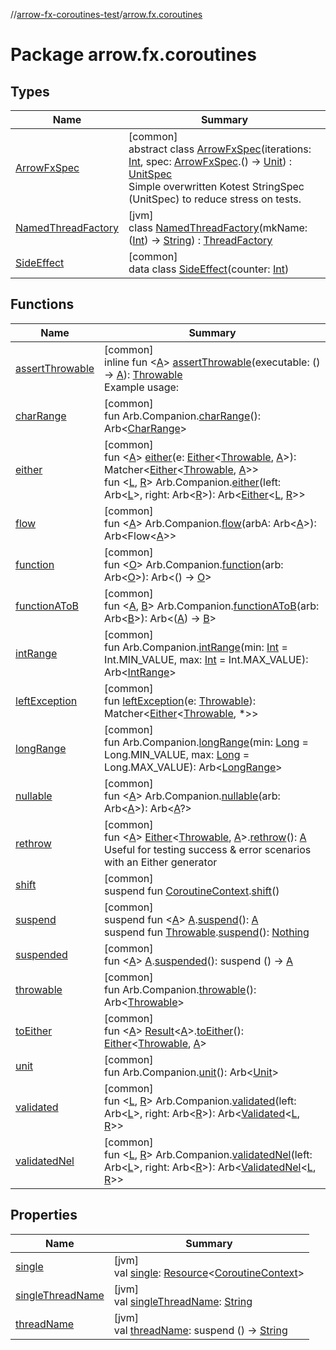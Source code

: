 //[arrow-fx-coroutines-test](../../index.md)/[arrow.fx.coroutines](index.md)

# Package arrow.fx.coroutines

## Types

| Name | Summary |
|---|---|
| [ArrowFxSpec](-arrow-fx-spec/index.md) | [common]<br>abstract class [ArrowFxSpec](-arrow-fx-spec/index.md)(iterations: [Int](https://kotlinlang.org/api/latest/jvm/stdlib/kotlin/-int/index.html), spec: [ArrowFxSpec](-arrow-fx-spec/index.md).() -&gt; [Unit](https://kotlinlang.org/api/latest/jvm/stdlib/kotlin/-unit/index.html)) : [UnitSpec](../../../arrow-core-test/arrow-core-test/arrow.core.test/-unit-spec/index.md)<br>Simple overwritten Kotest StringSpec (UnitSpec) to reduce stress on tests. |
| [NamedThreadFactory](-named-thread-factory/index.md) | [jvm]<br>class [NamedThreadFactory](-named-thread-factory/index.md)(mkName: ([Int](https://kotlinlang.org/api/latest/jvm/stdlib/kotlin/-int/index.html)) -&gt; [String](https://kotlinlang.org/api/latest/jvm/stdlib/kotlin/-string/index.html)) : [ThreadFactory](https://docs.oracle.com/javase/8/docs/api/java/util/concurrent/ThreadFactory.html) |
| [SideEffect](-side-effect/index.md) | [common]<br>data class [SideEffect](-side-effect/index.md)(counter: [Int](https://kotlinlang.org/api/latest/jvm/stdlib/kotlin/-int/index.html)) |

## Functions

| Name | Summary |
|---|---|
| [assertThrowable](assert-throwable.md) | [common]<br>inline fun &lt;[A](assert-throwable.md)&gt; [assertThrowable](assert-throwable.md)(executable: () -&gt; [A](assert-throwable.md)): [Throwable](https://kotlinlang.org/api/latest/jvm/stdlib/kotlin/-throwable/index.html)<br>Example usage: |
| [charRange](char-range.md) | [common]<br>fun Arb.Companion.[charRange](char-range.md)(): Arb&lt;[CharRange](https://kotlinlang.org/api/latest/jvm/stdlib/kotlin.ranges/-char-range/index.html)&gt; |
| [either](either.md) | [common]<br>fun &lt;[A](either.md)&gt; [either](either.md)(e: [Either](../../../arrow-core/arrow-core/arrow.core/-either/index.md)&lt;[Throwable](https://kotlinlang.org/api/latest/jvm/stdlib/kotlin/-throwable/index.html), [A](either.md)&gt;): Matcher&lt;[Either](../../../arrow-core/arrow-core/arrow.core/-either/index.md)&lt;[Throwable](https://kotlinlang.org/api/latest/jvm/stdlib/kotlin/-throwable/index.html), [A](either.md)&gt;&gt;<br>fun &lt;[L](either.md), [R](either.md)&gt; Arb.Companion.[either](either.md)(left: Arb&lt;[L](either.md)&gt;, right: Arb&lt;[R](either.md)&gt;): Arb&lt;[Either](../../../arrow-core/arrow-core/arrow.core/-either/index.md)&lt;[L](either.md), [R](either.md)&gt;&gt; |
| [flow](flow.md) | [common]<br>fun &lt;[A](flow.md)&gt; Arb.Companion.[flow](flow.md)(arbA: Arb&lt;[A](flow.md)&gt;): Arb&lt;Flow&lt;[A](flow.md)&gt;&gt; |
| [function](function.md) | [common]<br>fun &lt;[O](function.md)&gt; Arb.Companion.[function](function.md)(arb: Arb&lt;[O](function.md)&gt;): Arb&lt;() -&gt; [O](function.md)&gt; |
| [functionAToB](function-a-to-b.md) | [common]<br>fun &lt;[A](function-a-to-b.md), [B](function-a-to-b.md)&gt; Arb.Companion.[functionAToB](function-a-to-b.md)(arb: Arb&lt;[B](function-a-to-b.md)&gt;): Arb&lt;([A](function-a-to-b.md)) -&gt; [B](function-a-to-b.md)&gt; |
| [intRange](int-range.md) | [common]<br>fun Arb.Companion.[intRange](int-range.md)(min: [Int](https://kotlinlang.org/api/latest/jvm/stdlib/kotlin/-int/index.html) = Int.MIN_VALUE, max: [Int](https://kotlinlang.org/api/latest/jvm/stdlib/kotlin/-int/index.html) = Int.MAX_VALUE): Arb&lt;[IntRange](https://kotlinlang.org/api/latest/jvm/stdlib/kotlin.ranges/-int-range/index.html)&gt; |
| [leftException](left-exception.md) | [common]<br>fun [leftException](left-exception.md)(e: [Throwable](https://kotlinlang.org/api/latest/jvm/stdlib/kotlin/-throwable/index.html)): Matcher&lt;[Either](../../../arrow-core/arrow-core/arrow.core/-either/index.md)&lt;[Throwable](https://kotlinlang.org/api/latest/jvm/stdlib/kotlin/-throwable/index.html), *&gt;&gt; |
| [longRange](long-range.md) | [common]<br>fun Arb.Companion.[longRange](long-range.md)(min: [Long](https://kotlinlang.org/api/latest/jvm/stdlib/kotlin/-long/index.html) = Long.MIN_VALUE, max: [Long](https://kotlinlang.org/api/latest/jvm/stdlib/kotlin/-long/index.html) = Long.MAX_VALUE): Arb&lt;[LongRange](https://kotlinlang.org/api/latest/jvm/stdlib/kotlin.ranges/-long-range/index.html)&gt; |
| [nullable](nullable.md) | [common]<br>fun &lt;[A](nullable.md)&gt; Arb.Companion.[nullable](nullable.md)(arb: Arb&lt;[A](nullable.md)&gt;): Arb&lt;[A](nullable.md)?&gt; |
| [rethrow](rethrow.md) | [common]<br>fun &lt;[A](rethrow.md)&gt; [Either](../../../arrow-core/arrow-core/arrow.core/-either/index.md)&lt;[Throwable](https://kotlinlang.org/api/latest/jvm/stdlib/kotlin/-throwable/index.html), [A](rethrow.md)&gt;.[rethrow](rethrow.md)(): [A](rethrow.md)<br>Useful for testing success & error scenarios with an Either generator |
| [shift](shift.md) | [common]<br>suspend fun [CoroutineContext](https://kotlinlang.org/api/latest/jvm/stdlib/kotlin.coroutines/-coroutine-context/index.html).[shift](shift.md)() |
| [suspend](suspend.md) | [common]<br>suspend fun &lt;[A](suspend.md)&gt; [A](suspend.md).[suspend](suspend.md)(): [A](suspend.md)<br>suspend fun [Throwable](https://kotlinlang.org/api/latest/jvm/stdlib/kotlin/-throwable/index.html).[suspend](suspend.md)(): [Nothing](https://kotlinlang.org/api/latest/jvm/stdlib/kotlin/-nothing/index.html) |
| [suspended](suspended.md) | [common]<br>fun &lt;[A](suspended.md)&gt; [A](suspended.md).[suspended](suspended.md)(): suspend () -&gt; [A](suspended.md) |
| [throwable](throwable.md) | [common]<br>fun Arb.Companion.[throwable](throwable.md)(): Arb&lt;[Throwable](https://kotlinlang.org/api/latest/jvm/stdlib/kotlin/-throwable/index.html)&gt; |
| [toEither](to-either.md) | [common]<br>fun &lt;[A](to-either.md)&gt; [Result](https://kotlinlang.org/api/latest/jvm/stdlib/kotlin/-result/index.html)&lt;[A](to-either.md)&gt;.[toEither](to-either.md)(): [Either](../../../arrow-core/arrow-core/arrow.core/-either/index.md)&lt;[Throwable](https://kotlinlang.org/api/latest/jvm/stdlib/kotlin/-throwable/index.html), [A](to-either.md)&gt; |
| [unit](unit.md) | [common]<br>fun Arb.Companion.[unit](unit.md)(): Arb&lt;[Unit](https://kotlinlang.org/api/latest/jvm/stdlib/kotlin/-unit/index.html)&gt; |
| [validated](validated.md) | [common]<br>fun &lt;[L](validated.md), [R](validated.md)&gt; Arb.Companion.[validated](validated.md)(left: Arb&lt;[L](validated.md)&gt;, right: Arb&lt;[R](validated.md)&gt;): Arb&lt;[Validated](../../../arrow-core/arrow-core/arrow.core/-validated/index.md)&lt;[L](validated.md), [R](validated.md)&gt;&gt; |
| [validatedNel](validated-nel.md) | [common]<br>fun &lt;[L](validated-nel.md), [R](validated-nel.md)&gt; Arb.Companion.[validatedNel](validated-nel.md)(left: Arb&lt;[L](validated-nel.md)&gt;, right: Arb&lt;[R](validated-nel.md)&gt;): Arb&lt;[ValidatedNel](../../../arrow-core/arrow.core/-validated-nel/index.md)&lt;[L](validated-nel.md), [R](validated-nel.md)&gt;&gt; |

## Properties

| Name | Summary |
|---|---|
| [single](single.md) | [jvm]<br>val [single](single.md): [Resource](../../../arrow-fx-coroutines/arrow-fx-coroutines/arrow.fx.coroutines/-resource/index.md)&lt;[CoroutineContext](https://kotlinlang.org/api/latest/jvm/stdlib/kotlin.coroutines/-coroutine-context/index.html)&gt; |
| [singleThreadName](single-thread-name.md) | [jvm]<br>val [singleThreadName](single-thread-name.md): [String](https://kotlinlang.org/api/latest/jvm/stdlib/kotlin/-string/index.html) |
| [threadName](thread-name.md) | [jvm]<br>val [threadName](thread-name.md): suspend () -&gt; [String](https://kotlinlang.org/api/latest/jvm/stdlib/kotlin/-string/index.html) |
